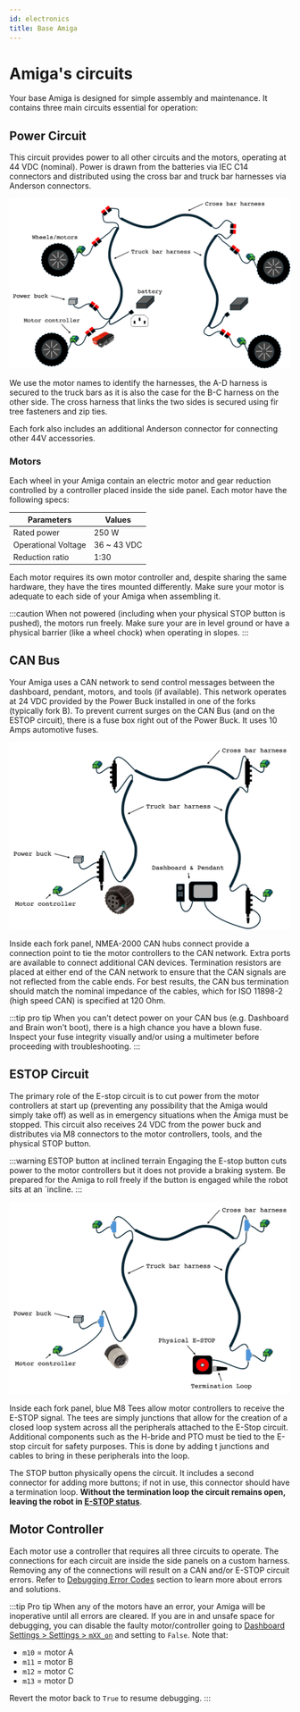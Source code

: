 ```yaml
---
id: electronics
title: Base Amiga
---
```


# Amiga's circuits

Your base Amiga is designed for simple assembly and maintenance. It contains three main
circuits essential for operation:

## Power Circuit

This circuit provides power to all other circuits and the motors, operating at 44 VDC (nominal).
Power is drawn from the batteries via IEC C14 connectors and distributed using the cross bar and
truck bar harnesses via Anderson connectors.

![schematics of power circuit](./assets/circuit48.png)

We use the motor names to identify the harnesses, the A-D harness is secured
to the truck bars as it is also the case for the B-C harness on the other side. The cross harness
that links the two sides is secured using fir tree fasteners and zip ties.

Each fork also includes an additional Anderson connector for connecting other 44V
accessories.

### Motors

Each wheel in your Amiga contain an electric motor and gear reduction controlled by a controller
placed inside the side panel. Each motor have the following specs:

|Parameters| Values|
|---|---|
|Rated power|250 W|
|Operational Voltage|36 ~ 43 VDC|
|Reduction ratio| 1:30|

Each motor requires its own motor controller and, despite sharing the same hardware, they have
the tires mounted differently. Make sure your motor is adequate to each side of your Amiga when
assembling it.

:::caution
When not powered (including when your physical STOP button is pushed), the motors run freely. Make
sure your are in level ground or have a physical barrier (like a wheel chock) when operating in
slopes.
:::

## CAN Bus

Your Amiga uses a CAN network to send control messages between the dashboard, pendant, motors, and
tools (if available). This network operates at 24 VDC provided by the Power Buck installed in one
of the forks (typically fork B). To prevent current surges on the CAN Bus (and on the ESTOP
circuit), there is a fuse box right out of the Power Buck. It uses 10 Amps automotive fuses.

![schematics of CAN Bus](./assets/can.png)

Inside each fork panel, NMEA-2000 CAN hubs connect provide a connection point to tie the motor
controllers to the CAN network. Extra ports are available to connect additional CAN devices.
Termination resistors are placed at either end of the CAN network to ensure that the CAN signals
are not reflected from the cable ends. For best results, the CAN bus termination should match the
nominal impedance of the cables, which for ISO 11898-2 (high speed CAN) is specified at 120 Ohm.

:::tip pro tip
When you can't detect power on your CAN bus (e.g. Dashboard and Brain won't boot), there is a high
chance you have a blown fuse. Inspect your fuse integrity visually and/or using a multimeter before
proceeding with troubleshooting.
:::

## ESTOP Circuit

The primary role of the E-stop circuit is to cut power from the motor controllers at start up
(preventing any possibility that the Amiga would simply take off) as well as in emergency
situations when the Amiga must be stopped. This circuit also receives 24 VDC from the power buck
and distributes via M8 connectors to the motor controllers, tools, and the physical STOP button.

:::warning ESTOP button at inclined terrain
Engaging the E-stop button cuts power to the motor controllers but it does not provide a braking
system. Be prepared for the Amiga to roll freely if the button is engaged while the robot sits at
an `incline.
:::

![schematics of E-STOP circuit](./assets/estop.png)

Inside each fork panel, blue M8 Tees allow motor controllers to receive the E-STOP signal. The tees
are simply junctions that allow for the creation of a closed loop system across all the peripherals
attached to the E-Stop circuit. Additional components such as the H-bride and PTO must be tied to
the E-stop circuit for safety purposes. This is done by adding t junctions and cables to bring in
these peripherals into the loop.

The STOP button physically opens the circuit. It includes a second
connector for adding more buttons; if not in use, this connector should have a termination loop.
**Without the termination loop the circuit remains open, leaving the robot in
[E-STOP status](../dashboard/control-states#state-descriptions)**.

## Motor Controller

Each motor use a controller that requires all three circuits to operate. The connections for each
circuit are inside the side panels on a custom harness. Removing any of the connections will result
on a CAN and/or E-STOP circuit errors. Refer to [Debugging Error Codes](../dashboard/debugging.md)
section to learn more about errors and solutions.

:::tip Pro tip
When any of the motors have an error, your Amiga will be inoperative until all errors are cleared.
If you are in and unsafe space for debugging, you can disable the faulty motor/controller going to
[Dashboard Settings > Settings > `mXX_on`](../dashboard/dashboard-user-guide#configuration-settings)
and setting to `False`. Note that:

- `m10` = motor A
- `m11` = motor B
- `m12` = motor C
- `m13` = motor D

Revert the motor back to `True` to resume debugging.
:::
